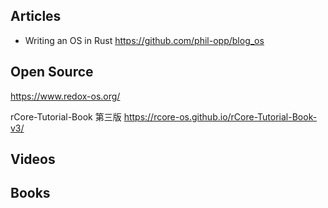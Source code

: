 



## Articles 
- Writing an OS in Rust 
  https://github.com/phil-opp/blog_os


## Open Source
https://www.redox-os.org/

rCore-Tutorial-Book 第三版
https://rcore-os.github.io/rCore-Tutorial-Book-v3/


## Videos



## Books
